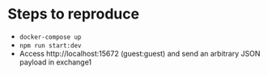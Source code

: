 # Steps to reproduce

* `docker-compose up`
* `npm run start:dev`
* Access http://localhost:15672 (guest:guest) and send an arbitrary JSON payload in exchange1